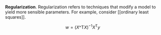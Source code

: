 **Regularization**. Regularization refers to techniques that modify a model to yield more sensible parameters. For example, consider [[ordinary least squares]].

$$
w = (X\^\mathsf{T}X)^{-1}X^\mathsf{T}y
$$